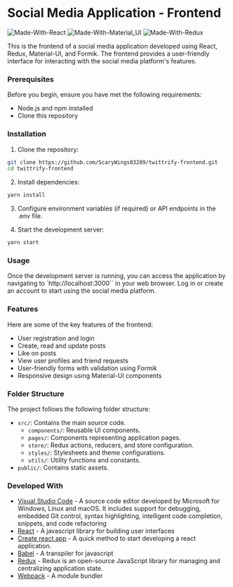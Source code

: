 # Social Media Application - Frontend

![Made-With-React](https://img.shields.io/badge/Made_with-React-informational?style=for-the-badge&logo=react) ![Made-With-Material_UI](https://img.shields.io/badge/Made_with-Material_UI-informational?style=for-the-badge&logo=material-ui)
![Made-With-Redux](https://img.shields.io/badge/Made_with-Redux-informational?style=for-the-badge&logo=redux)

This is the frontend of a social media application developed using React, Redux, Material-UI, and Formik. The frontend provides a user-friendly interface for interacting with the social media platform's features.


### Prerequisites

Before you begin, ensure you have met the following requirements:

- Node.js and npm installed
- Clone this repository


### Installation

1. Clone the repository:

```bash
git clone https://github.com/ScaryWings83289/twittrify-frontend.git
cd twittrify-frontend
```

2. Install dependencies:
```bash
yarn install
```

3. Configure environment variables (if required) or API endpoints in the .env file.

4. Start the development server:
```bash
yarn start
```

### Usage

Once the development server is running, you can access the application by navigating to `http://localhost:3000`` in your web browser. Log in or create an account to start using the social media platform.


### Features

Here are some of the key features of the frontend:

- User registration and login
- Create, read and update posts
- Like on posts
- View user profiles and friend requests
- User-friendly forms with validation using Formik
- Responsive design using Material-UI components


### Folder Structure

The project follows the following folder structure:

- `src/`: Contains the main source code.
    - `components/`: Reusable UI components.
    - `pages/`: Components representing application pages.
    - `store/`: Redux actions, reducers, and store configuration.
    - `styles/`: Stylesheets and theme configurations.
    - `utils/`: Utility functions and constants.
- `public/`: Contains static assets.


### Developed With

* [Visual Studio Code](https://code.visualstudio.com/) - A source code editor developed by Microsoft for Windows, Linux and macOS. It includes support for debugging, embedded Git control, syntax highlighting, intelligent code completion, snippets, and code refactoring
* [React](https://reactjs.org/) - A javascript library for building user interfaces
* [Create react app](https://create-react-app.dev/) - A quick method to start developing a react application.
* [Babel](https://babeljs.io/) - A transpiler for javascript
* [Redux](https://redux.js.org/) - Redux is an open-source JavaScript library for managing and centralizing application state.
* [Webpack](https://webpack.js.org/) - A module bundler